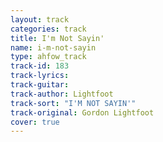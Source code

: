 ```yaml
---
layout: track
categories: track
title: I'm Not Sayin'
name: i-m-not-sayin
type: ahfow_track
track-id: 183
track-lyrics: 
track-guitar: 
track-author: Lightfoot
track-sort: "I'M NOT SAYIN'"
track-original: Gordon Lightfoot
cover: true
---
```

